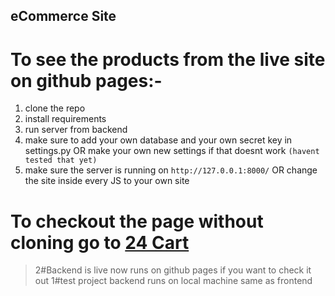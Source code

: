 ## eCommerce Site

# To see the products from the live site on github pages:-

1) clone the repo
2) install requirements
3) run server from backend
4) make sure to add your own database and your own secret key in settings.py OR make your own new settings if that doesnt work ```(havent tested that yet)```
5) make sure the server is running on ```http://127.0.0.1:8000/``` OR change the site inside every JS to your own site

# To checkout the page without cloning go to [24 Cart]([https://www.example.com](https://prathamtawar.github.io/Ecom/frontend/Home/home.html))

>2#Backend is live now runs on github pages if you want to check it out
>1#test project backend runs on local machine same as frontend

